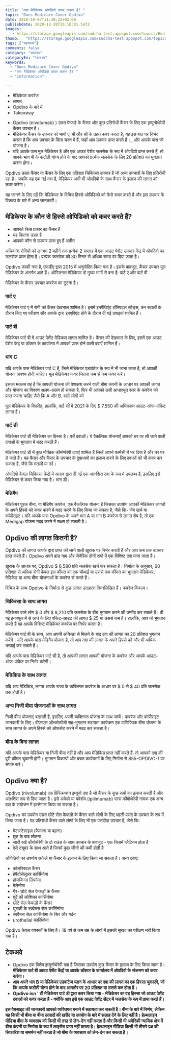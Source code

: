 ```yaml
---
title: "क्या मेडिकेयर ओपडिवो कवर करता है? "
topic: "Does Medicare Cover Opdivo"
date: 2018-10-07T11:39:22+02:00
publishdate: 2020-12-20T15:10:01.547Z
images: 
   - https://storage.googleapis.com/sudcha-test.appspot.com/topics/Health/default-selection/11.jpg
thumb:   "https://storage.googleapis.com/sudcha-test.appspot.com/topics/Health/default-selection/thumb/11.jpg"
tags: ["स्वास्थ्य"]
comments: false
category: "स्वास्थ्य"
categoryEn: "स्वास्थ्य"
keywords: 
  - "Does Medicare Cover Opdivo"
  - "क्या मेडिकेयर ओपडिवो कवर करता है? "
  - "information"

---
```

<ul> <li> मेडिकेयर कवरेज </li> <li> लागत </li> <li> Opdivo के बारे में </li> <li> Takeaway </li> </ul> <ul> <li> Opdivo (nivolumab) ) उन्नत फेफड़े के कैंसर और कुछ प्रतिरोधी कैंसर के लिए एक इम्यूनोथेरेपी कैंसर उपचार है। </li> <li> मेडिकेयर कैंसर के उपचार को भागों ए, बी और सी के तहत कवर करता है, यह इस बात पर निर्भर करता है कि आप उपचार के किस चरण में हैं, जहाँ आप उपचार प्राप्त करते हैं। , और आपके पास जो योजना है। </li> <li> यदि आपके पास मूल मेडिकेयर है और एक आउट पेशेंट जलसेक के रूप में ओपदिवो प्राप्त करते हैं, तो आपके भाग बी के कटौती योग्य होने के बाद आपको प्रत्येक जलसेक के लिए 20 प्रतिशत का भुगतान करना होगा। </li > </ul> <p> Opdivo उन्नत कैंसर या कैंसर के लिए एक प्रतिरक्षा चिकित्सा उपचार है जो अन्य उपचारों के लिए प्रतिरोधी रहा है। जबकि यह एक नई दवा है, मेडिकेयर अभी भी ओपदिवो के साथ कैंसर के इलाज की लागत को कवर करेगा। </p> <p> यह जानने के लिए पढ़ें कि मेडिकेयर के विभिन्न हिस्से ओपिडिको को कैसे कवर करते हैं और इस उपचार के विकल्प के बारे में अन्य जानकारी। </p> <h2> मेडिकेयर के कौन से हिस्से ओपिडिको को कवर करते हैं? </h2> <p का उपयोग विभिन्न प्रकार के कैंसर के इलाज के लिए किया जाता है। आपके लिए आवश्यक संक्रमणों की मात्रा इस पर निर्भर करती है: </p> <ul> <li> आपको किस प्रकार का कैंसर है </li> <li> यह कितना उन्नत है </li> <li> आपको कौन से उपचार प्राप्त हुए हैं अतीत </li> </ul> <p> अधिकांश रोगियों को लगभग 2 महीने तक प्रत्येक 2 सप्ताह में एक आउट पेशेंट उपचार केंद्र में ओपदिवो का जलसेक प्राप्त होता है। प्रत्येक जलसेक को 30 मिनट से अधिक समय पर दिया जाता है। </p> <p> Opdivo काफी नया है, एफडीए द्वारा 2015 में अनुमोदित किया गया है। इसके बावजूद, कैंसर उपचार मूल मेडिकेयर के अंतर्गत आते हैं। ओरिजनल मेडिकेयर दो मुख्य भागों से बना है: पार्ट ए और पार्ट बी </p> <p> मेडिकेयर के कैंसर उपचार कवरेज का टूटना है। </p> <h3> पार्ट ए </h3> <p> मेडिकेयर पार्ट ए में रोगी की कैंसर देखभाल शामिल है। इसमें इनपैथिएंट हॉस्पिटल स्टैड्स, उन स्टालों के दौरान किए गए परीक्षण और आपके द्वारा इनएपिएंट होने के दौरान दी गई दवाइयां शामिल हैं। </p> <h3> पार्ट बी </h3> <p> मेडिकेयर पार्ट बी में आउट पेशेंट मेडिकल लागत शामिल है। कैंसर की देखभाल के लिए, इसमें एक आउट पेशेंट केंद्र या डॉक्टर के कार्यालय में आपको प्राप्त होने वाली दवाएँ शामिल हैं। </p> <h3> भाग C </h3> <p> यदि आपके पास मेडिकेयर पार्ट C है, जिसे मेडिकेयर एडवांटेज के रूप में भी जाना जाता है, तो आपकी योजना अवश्य होनी चाहिए। मूल मेडिकेयर कवर जितना कम से कम कवर करें। </p> <p> इसका मतलब यह है कि आपकी योजना की पेशकश करने वाली बीमा कंपनी के आधार पर आपकी लागत और योजना का विवरण अलग-अलग हो सकता है, फिर भी आपको उसी आधारभूत स्तर के कवरेज को प्राप्त करना चाहिए जैसे कि A और B. वाले लोगों को </p> <p> मूल मेडिकेयर के विपरीत, हालांकि, पार्ट सी में 2021 के लिए $ 7,550 की अधिकतम आउट-ऑफ-पॉकेट लागत है। </p> <h3> पार्ट डी </h3> <p> मेडिकेयर पार्ट डी मेडिकेयर का हिस्सा है। पर्चे दवाओं। ये वैकल्पिक योजनाएँ आपको घर पर ली जाने वाली दवाओं के भुगतान में मदद करती हैं। </p> <p> मेडिकेयर पार्ट डी में कुछ मौखिक कीमोथेरेपी दवाएं शामिल हैं जिन्हें आपने फार्मेसी में भर दिया है और घर पर ले जाते हैं। यह कैंसर और कैंसर के उपचार के दुष्प्रभावों का इलाज करने के लिए दवाओं को भी कवर कर सकता है, जैसे कि मतली या दर्द। </p> <p> ओपदिवो केवल चिकित्सा केंद्रों में आसव द्वारा दी गई एक अंतःशिरा दवा के रूप में उपलब्ध है, इसलिए इसे मेडिकेयर से कवर किया गया है। भाग डी। </p> <h3> मेडिगैप </h3> <p> मेडिकेयर पूरक बीमा, या मेडिगैप कवरेज, एक वैकल्पिक योजना है जिसका उपयोग आपकी मेडिकेयर लागतों के अपने हिस्से को कवर करने में मदद करने के लिए किया जा सकता है, जैसे कि- जेब खर्च या कॉपीराइट। यदि आपके पास Opdivo के अपने भाग A या भाग B कवरेज से लागत शेष है, तो एक Medigap योजना मदद करने में सक्षम हो सकती है। </p> <h2> Opdivo की लागत कितनी है? </h2> <p> Opdivo की लागत आपके द्वारा प्राप्त की जाने वाली खुराक पर निर्भर करती है और आप कब तक उपचार प्राप्त करते हैं। Opdivo अपने ब्रांड नाम और जेनेरिक दोनों रूपों में एक विशिष्ट दवा माना जाता है। </p> <p> खुराक के आधार पर, Opdivo $ 6,580 प्रति जलसेक खर्च कर सकता है। निर्माता के अनुसार, 60 प्रतिशत से अधिक रोगी केवल इस कीमत का एक चौथाई या उससे कम कीमत का भुगतान मेडिकेयर, मेडिकेड या अन्य बीमा योजनाओं के कवरेज से करते हैं। </p> <p> विभिन्न के साथ Opdivo के निर्माता से कुछ लागत उदाहरण निम्नलिखित हैं। कवरेज विकल्प। </p> <h3> चिकित्सा के साथ लागत </h3> <p> मेडिकेयर वाले लोग $ 0 और $ 8,210 प्रति जलसेक के बीच भुगतान करने की उम्मीद कर सकते हैं। दी गई इनफ्यूज़ में से आधे के लिए पॉकेट-आउट की लागत $ 25 या उससे कम है। हालाँकि, आप जो भुगतान करते हैं वह आपके विशिष्ट मेडिकेयर कवरेज पर निर्भर करता है। </p> <p> मेडिकेयर पार्ट बी के साथ, आप अपनी अनिच्छा से मिलने के बाद दवा की लागत का 20 प्रतिशत भुगतान करेंगे। यदि आपके पास मेडिगैप योजना है, तो आप दवा की लागत के अपने हिस्से को और भी अधिक भरपाई कर सकते हैं। </p> <p> यदि आपके पास मेडिकेयर पार्ट सी है, तो आपकी लागत आपकी योजना के कवरेज और आपके आउट-ऑफ-पॉकेट पर निर्भर करेगी। </p> <h3> मेडिकिड के साथ लागत </h3> <p> यदि आप मेडिकिड, लागत आपके राज्य के व्यक्तिगत कवरेज के आधार पर $ 0 से $ 40 प्रति जलसेक तक होती है। </p> <h3> अन्य निजी बीमा योजनाओं के साथ लागत </h3> <p> निजी बीमा योजनाएं बदलती हैं, इसलिए अपनी व्यक्तिगत योजना के साथ जांचें। कवरेज और कॉपीराइट जानकारी के लिए। बीएमएस ऑन्कोलॉजी सह-भुगतान सहायता कार्यक्रम एक वाणिज्यिक बीमा योजना के साथ लागत के अपने हिस्से को ऑफसेट करने में मदद कर सकता है। </p> <h3> बीमा के बिना लागत </h3> <p> यदि आपके पास मेडिकेयर या निजी बीमा नहीं है और आप मेडिकिड प्राप्त नहीं करते हैं, तो आपको दवा की पूरी कीमत चुकानी होगी। भुगतान विकल्पों और बचत कार्यक्रमों के लिए निर्माता से 855-OPDIVO-1 पर संपर्क करें। </p> <h2> Opdivo क्या है? </H2> <p> Opdivo (nivolumab) एक प्रिस्क्रिप्शन इम्यूनो दवा है जो कैंसर के कुछ रूपों का इलाज करती है और अंतःशिरा रूप से दिया जाता है। इसे अकेले या यवेरॉय (ipilimumab) प्लस कीमोथेरेपी नामक एक अन्य दवा के संयोजन में इस्तेमाल किया जा सकता है। </p> <p> Opdivo का उपयोग उन्नत छोटे सेल फेफड़ों के कैंसर वाले लोगों के लिए पहली पसंद के उपचार के रूप में किया जाता है। यह प्रतिरोधी कैंसर वाले लोगों के लिए भी एक पसंदीदा उपचार है, जैसे कि: </p> <ul> <li> मेटास्टेसाइज़ (फैलाना या बढ़ना) </li> <li> छूट के बाद लौटना </li> <li> जारी रखें कीमोथेरेपी के दो राउंड के साथ उपचार के बावजूद - एक जिसमें प्लैटिनम होता है </li> <li> ऐसे ट्यूमर के साथ आते हैं जिनमें कुछ जीनों की कमी होती है </li> </ul> <p> ओपिडिवो का उपयोग अकेले या कैंसर के इलाज के लिए किया जा सकता है। अन्य दवाएं: </p> <ul> <li> कोलोरेक्टल कैंसर </li> <li> हेपैटोसेलुलर कार्सिनोमा </li> <li> हॉजकिन्स लिंफोमा </li> <li> मेलेनोमा </li> <li> गैर- छोटे सेल फेफड़ों के कैंसर </li> <li> गुर्दे की कोशिका कार्सिनोमा </li> <li> छोटे सेल फेफड़ों के कैंसर </li> <li> घुटकी के स्क्वैमस सेल कार्सिनोमा </li> <li> स्क्वैमस सेल कार्सिनोमा के सिर और गर्दन </li> <li> urothelial कार्सिनोमा </li> </ul> <p> Opdivo केवल वयस्कों के लिए है। 18 वर्ष से कम उम्र के लोगों में इसकी सुरक्षा का परीक्षण नहीं किया गया है। </p> <h2> टेकअवे </h2> <ul> <li> Opdivo एक विशेष इम्यूनोथेरेपी दवा है जिसका उपयोग कुछ कैंसर के इलाज के लिए किया जाता है। </li> <b> मेडिकेयर पार्ट बी आउट पेशेंट केंद्रों या आपके डॉक्टर के कार्यालय में ओपदिवो के संक्रमण को कवर करेगा। </li> <li> आप अपने भाग B या मेडिकेयर एडवांटेज प्लान के आधार पर दवा की लागत का एक हिस्सा चुकाएंगे, जो कि आपके कटौती योग्य होने के बाद आमतौर पर 20 प्रतिशत या उससे कम होता है। </li> <li> Opdivo isn ' टी मेडिकेयर पार्ट डी द्वारा कवर किया गया - मेडिकेयर का वह हिस्सा जो आउट पेशेंट दवाओं को कवर करता है - क्योंकि आप इसे एक आउट पेशेंट सेंटर में जलसेक के रूप में प्राप्त करते हैं। </li> </ul> <p> इस वेबसाइट की जानकारी आपको व्यक्तिगत बनाने में सहायता कर सकती है। बीमा के बारे में निर्णय, लेकिन यह किसी भी बीमा या बीमा उत्पादों की खरीद या उपयोग के बारे में सलाह देने के लिए नहीं है। हेल्थलाइन मीडिया बीमा के व्यवसाय को किसी भी तरह से लेन-देन नहीं करता है और किसी भी अमेरिकी न्यायिक क्षेत्र में बीमा कंपनी या निर्माता के रूप में लाइसेंस प्राप्त नहीं करता है। हेल्थलाइन मीडिया किसी भी तीसरे पक्ष की सिफारिश या समर्थन नहीं करता है जो बीमा के व्यवसाय को लेन-देन कर सकता है। </p> 